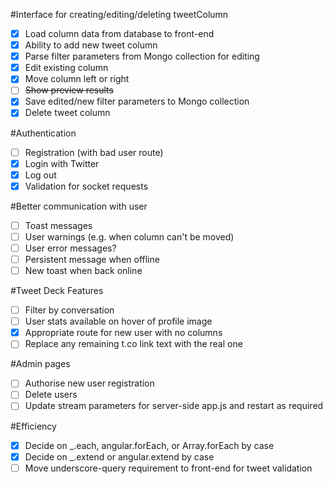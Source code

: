 #Interface for creating/editing/deleting tweetColumn
- [X] Load column data from database to front-end
- [X] Ability to add new tweet column
- [X] Parse filter parameters from Mongo collection for editing
- [X] Edit existing column
- [x] Move column left or right
- [ ] ~~Show preview results~~
- [x] Save edited/new filter parameters to Mongo collection
- [X] Delete tweet column

#Authentication
- [ ] Registration (with bad user route)
- [x] Login with Twitter
- [x] Log out
- [x] Validation for socket requests

#Better communication with user
- [ ] Toast messages
- [ ] User warnings (e.g. when column can't be moved)
- [ ] User error messages?
- [ ] Persistent message when offline
- [ ] New toast when back online

#Tweet Deck Features
- [ ] Filter by conversation
- [ ] User stats available on hover of profile image
- [X] Appropriate route for new user with no columns
- [ ] Replace any remaining t.co link text with the real one

#Admin pages
- [ ] Authorise new user registration
- [ ] Delete users
- [ ] Update stream parameters for server-side app.js and restart as required

#Efficiency
- [X] Decide on _.each,  angular.forEach, or Array.forEach by case
- [X] Decide on _.extend or angular.extend by case
- [ ] Move underscore-query requirement to front-end for tweet validation